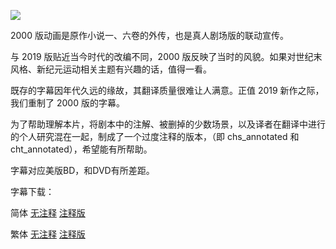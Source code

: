 ![](key_visual.png)

2000 版动画是原作小说一、六卷的外传，也是真人剧场版的联动宣传。

与 2019 版贴近当今时代的改编不同，2000 版反映了当时的风貌。如果对世纪末风格、新纪元运动相关主题有兴趣的话，值得一看。

既存的字幕因年代久远的缘故，其翻译质量很难让人满意。正值 2019 新作之际，我们重制了 2000 版的字幕。

为了帮助理解本片，将剧本中的注解、被删掉的少数场景，以及译者在翻译中进行的个人研究混在一起，制成了一个过度注释的版本，（即 chs_annotated 和 cht_annotated），希望能有所帮助。

字幕对应美版BD，和DVD有所差距。



字幕下载：

简体  [无注释](https://github.com/tastysugar/SweetSub-source/raw/master/Boogiepop%20Phantom/Boogiepop%20Phantom%20chs.zip)  [注释版](https://github.com/tastysugar/SweetSub-source/raw/master/Boogiepop%20Phantom/Boogiepop%20Phantom%20chs_annotated.zip)

繁体  [无注释](https://github.com/tastysugar/SweetSub-source/raw/master/Boogiepop%20Phantom/Boogiepop%20Phantom%20cht.zip)  [注释版](https://github.com/tastysugar/SweetSub-source/raw/master/Boogiepop%20Phantom/Boogiepop%20Phantom%20cht_annotated.zip)
